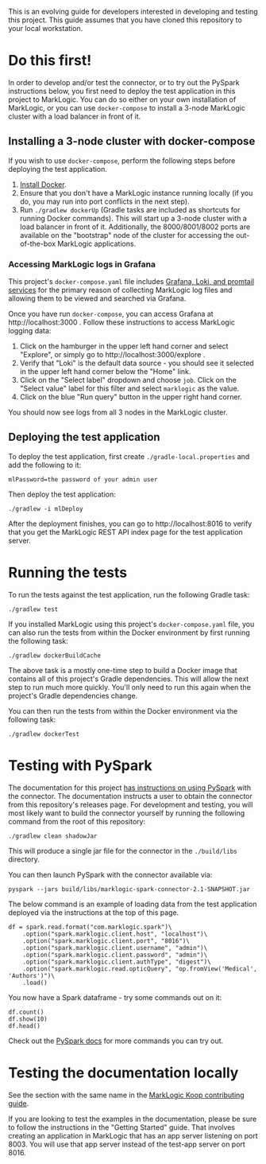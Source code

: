 This is an evolving guide for developers interested in developing and testing this project. This guide assumes that you
have cloned this repository to your local workstation. 

# Do this first!

In order to develop and/or test the connector, or to try out the PySpark instructions below, you first 
need to deploy the test application in this project to MarkLogic. You can do so either on your own installation of 
MarkLogic, or you can use `docker-compose` to install a 3-node MarkLogic cluster with a load balancer in front of it. 

## Installing a 3-node cluster with docker-compose

If you wish to use `docker-compose`, perform the following steps before deploying the test application.

1. [Install Docker](https://docs.docker.com/get-docker/).
2. Ensure that you don't have a MarkLogic instance running locally (if you do, you may run into port conflicts in 
   the next step).
3. Run `./gradlew dockerUp` (Gradle tasks are included as shortcuts for running Docker commands). This will start up
   a 3-node cluster with a load balancer in front of it. Additionally, the 8000/8001/8002 ports are available on the 
   "bootstrap" node of the cluster for accessing the out-of-the-box MarkLogic applications.

### Accessing MarkLogic logs in Grafana

This project's `docker-compose.yaml` file includes 
[Grafana, Loki, and promtail services](https://grafana.com/docs/loki/latest/clients/promtail/) for the primary reason of 
collecting MarkLogic log files and allowing them to be viewed and searched via Grafana. 

Once you have run `docker-compose`, you can access Grafana at http://localhost:3000 . Follow these instructions to 
access MarkLogic logging data:

1. Click on the hamburger in the upper left hand corner and select "Explore", or simply go to 
   http://localhost:3000/explore . 
2. Verify that "Loki" is the default data source - you should see it selected in the upper left hand corner below 
   the "Home" link.
3. Click on the "Select label" dropdown and choose `job`. Click on the "Select value" label for this filter and 
   select `marklogic` as the value.
4. Click on the blue "Run query" button in the upper right hand corner.

You should now see logs from all 3 nodes in the MarkLogic cluster. 


## Deploying the test application

To deploy the test application, first create `./gradle-local.properties` and add the following to it:

    mlPassword=the password of your admin user

Then deploy the test application:

    ./gradlew -i mlDeploy

After the deployment finishes, you can go to http://localhost:8016 to verify that you get the MarkLogic REST API 
index page for the test application server. 

# Running the tests

To run the tests against the test application, run the following Gradle task:

    ./gradlew test

If you installed MarkLogic using this project's `docker-compose.yaml` file, you can also run the tests from within the 
Docker environment by first running the following task:

    ./gradlew dockerBuildCache

The above task is a mostly one-time step to build a Docker image that contains all of this project's Gradle 
dependencies. This will allow the next step to run much more quickly. You'll only need to run this again when the 
project's Gradle dependencies change.

You can then run the tests from within the Docker environment via the following task:

    ./gradlew dockerTest


# Testing with PySpark

The documentation for this project 
[has instructions on using PySpark](https://marklogic.github.io/marklogic-spark-connector/getting-started-pyspark.html) 
with the connector. The documentation instructs a user to obtain the connector from this repository's 
releases page. For development and testing, you will most likely want to build the connector yourself by running the 
following command from the root of this repository:

    ./gradlew clean shadowJar

This will produce a single jar file for the connector in the `./build/libs` directory. 

You can then launch PySpark with the connector available via:

    pyspark --jars build/libs/marklogic-spark-connector-2.1-SNAPSHOT.jar

The below command is an example of loading data from the test application deployed via the instructions at the top of 
this page. 

```
df = spark.read.format("com.marklogic.spark")\
    .option("spark.marklogic.client.host", "localhost")\
    .option("spark.marklogic.client.port", "8016")\
    .option("spark.marklogic.client.username", "admin")\
    .option("spark.marklogic.client.password", "admin")\
    .option("spark.marklogic.client.authType", "digest")\
    .option("spark.marklogic.read.opticQuery", "op.fromView('Medical', 'Authors')")\
    .load()
```

You now have a Spark dataframe - try some commands out on it:

    df.count()
    df.show(10)
    df.head()

Check out the [PySpark docs](https://spark.apache.org/docs/latest/api/python/getting_started/quickstart_df.html) for 
more commands you can try out. 

# Testing the documentation locally

See the section with the same name in the 
[MarkLogic Koop contributing guide](https://github.com/koopjs/koop-provider-marklogic/blob/master/CONTRIBUTING.md).

If you are looking to test the examples in the documentation, please be sure to follow the instructions in the 
"Getting Started" guide. That involves creating an application in MarkLogic that has an app server listening on port
8003. You will use that app server instead of the test-app server on port 8016. 
